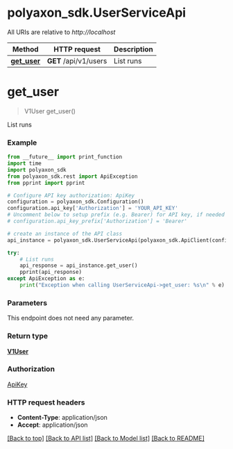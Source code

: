 # polyaxon_sdk.UserServiceApi

All URIs are relative to *http://localhost*

Method | HTTP request | Description
------------- | ------------- | -------------
[**get_user**](UserServiceApi.md#get_user) | **GET** /api/v1/users | List runs


# **get_user**
> V1User get_user()

List runs

### Example
```python
from __future__ import print_function
import time
import polyaxon_sdk
from polyaxon_sdk.rest import ApiException
from pprint import pprint

# Configure API key authorization: ApiKey
configuration = polyaxon_sdk.Configuration()
configuration.api_key['Authorization'] = 'YOUR_API_KEY'
# Uncomment below to setup prefix (e.g. Bearer) for API key, if needed
# configuration.api_key_prefix['Authorization'] = 'Bearer'

# create an instance of the API class
api_instance = polyaxon_sdk.UserServiceApi(polyaxon_sdk.ApiClient(configuration))

try:
    # List runs
    api_response = api_instance.get_user()
    pprint(api_response)
except ApiException as e:
    print("Exception when calling UserServiceApi->get_user: %s\n" % e)
```

### Parameters
This endpoint does not need any parameter.

### Return type

[**V1User**](V1User.md)

### Authorization

[ApiKey](../README.md#ApiKey)

### HTTP request headers

 - **Content-Type**: application/json
 - **Accept**: application/json

[[Back to top]](#) [[Back to API list]](../README.md#documentation-for-api-endpoints) [[Back to Model list]](../README.md#documentation-for-models) [[Back to README]](../README.md)

